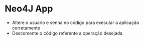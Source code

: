 # Neo4J App

- Altere o usuario e senha no código para executar a aplicação corretamente
- Descomente o código referente a operação desejada
